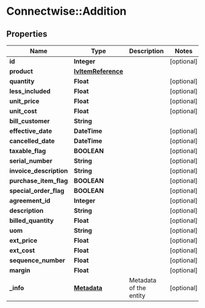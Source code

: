 # Connectwise::Addition

## Properties
Name | Type | Description | Notes
------------ | ------------- | ------------- | -------------
**id** | **Integer** |  | [optional] 
**product** | [**IvItemReference**](IvItemReference.md) |  | 
**quantity** | **Float** |  | [optional] 
**less_included** | **Float** |  | [optional] 
**unit_price** | **Float** |  | [optional] 
**unit_cost** | **Float** |  | [optional] 
**bill_customer** | **String** |  | 
**effective_date** | **DateTime** |  | [optional] 
**cancelled_date** | **DateTime** |  | [optional] 
**taxable_flag** | **BOOLEAN** |  | [optional] 
**serial_number** | **String** |  | [optional] 
**invoice_description** | **String** |  | [optional] 
**purchase_item_flag** | **BOOLEAN** |  | [optional] 
**special_order_flag** | **BOOLEAN** |  | [optional] 
**agreement_id** | **Integer** |  | [optional] 
**description** | **String** |  | [optional] 
**billed_quantity** | **Float** |  | [optional] 
**uom** | **String** |  | [optional] 
**ext_price** | **Float** |  | [optional] 
**ext_cost** | **Float** |  | [optional] 
**sequence_number** | **Float** |  | [optional] 
**margin** | **Float** |  | [optional] 
**_info** | [**Metadata**](Metadata.md) | Metadata of the entity | [optional] 


